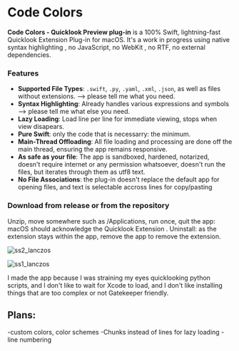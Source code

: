 # Code Colors 

**Code Colors - Quicklook Preview plug-in** is a 100% Swift, lightning-fast Quicklook Extension Plug-in for macOS. It's a work in progress  using native  syntax highlighting , no JavaScript, no WebKit , no RTF, no external dependencies.


### Features
- **Supported File Types**: `.swift`, `.py`, `.yaml`, `.xml`, `.json`, as well as files without extensions. --> please tell me what you need.
- **Syntax Highlighting**:  Already handles various expressions and symbols --> please tell me what else you need.
- **Lazy Loading**: Load line per line for immediate viewing, stops when view disapears.
- **Pure Swift**:  only the code that is necessarry: the minimum.
- **Main-Thread Offloading**: All file loading and processing are done off the main thread, ensuring the app remains responsive.
- **As safe as your file**: The app is sandboxed, hardened, notarized, doesn't require internet or any permission whatsoever,  doesn't run the files, but iterates through them as utf8 text.
- **No File Associations**: the plug-in doesn't replace the default app for opening files, and text is selectable accross lines for copy/pasting


### Download from release or from the repository
Unzip, move somewhere such as /Applications, run once, quit the app: macOS should acknowledge the Quicklook Extension .
Uninstall: as the extension stays within the app, remove the app to remove the extension.  


![ss2_lanczos](https://github.com/user-attachments/assets/45b5521d-a45a-4e25-953b-8a816149d1ad)

  
![ss1_lanczos](https://github.com/user-attachments/assets/df6605b5-b4e8-45ed-88af-60a3d98997ab)

I made the app because I was straining my eyes quicklooking python scripts, and I don't like to wait for Xcode to load, and I don't like installing things that are too complex or not Gatekeeper friendly.  

## Plans:
-custom colors, color schemes
-Chunks instead of lines for lazy loading
-line numbering

